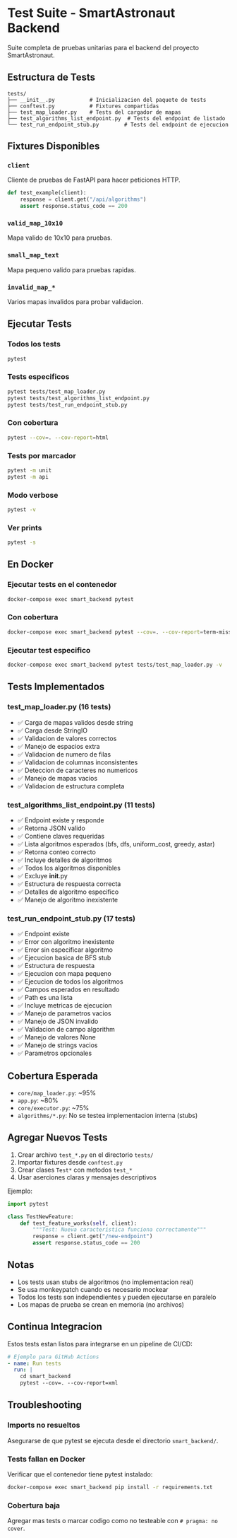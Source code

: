 # Test Suite - SmartAstronaut Backend

Suite completa de pruebas unitarias para el backend del proyecto SmartAstronaut.

## Estructura de Tests

```
tests/
├── __init__.py           # Inicializacion del paquete de tests
├── conftest.py           # Fixtures compartidas
├── test_map_loader.py    # Tests del cargador de mapas
├── test_algorithms_list_endpoint.py  # Tests del endpoint de listado
└── test_run_endpoint_stub.py        # Tests del endpoint de ejecucion
```

## Fixtures Disponibles

### `client`
Cliente de pruebas de FastAPI para hacer peticiones HTTP.

```python
def test_example(client):
    response = client.get("/api/algorithms")
    assert response.status_code == 200
```

### `valid_map_10x10`
Mapa valido de 10x10 para pruebas.

### `small_map_text`
Mapa pequeno valido para pruebas rapidas.

### `invalid_map_*`
Varios mapas invalidos para probar validacion.

## Ejecutar Tests

### Todos los tests
```bash
pytest
```

### Tests especificos
```bash
pytest tests/test_map_loader.py
pytest tests/test_algorithms_list_endpoint.py
pytest tests/test_run_endpoint_stub.py
```

### Con cobertura
```bash
pytest --cov=. --cov-report=html
```

### Tests por marcador
```bash
pytest -m unit
pytest -m api
```

### Modo verbose
```bash
pytest -v
```

### Ver prints
```bash
pytest -s
```

## En Docker

### Ejecutar tests en el contenedor
```bash
docker-compose exec smart_backend pytest
```

### Con cobertura
```bash
docker-compose exec smart_backend pytest --cov=. --cov-report=term-missing
```

### Ejecutar test especifico
```bash
docker-compose exec smart_backend pytest tests/test_map_loader.py -v
```

## Tests Implementados

### test_map_loader.py (16 tests)
- ✅ Carga de mapas validos desde string
- ✅ Carga desde StringIO
- ✅ Validacion de valores correctos
- ✅ Manejo de espacios extra
- ✅ Validacion de numero de filas
- ✅ Validacion de columnas inconsistentes
- ✅ Deteccion de caracteres no numericos
- ✅ Manejo de mapas vacios
- ✅ Validacion de estructura completa

### test_algorithms_list_endpoint.py (11 tests)
- ✅ Endpoint existe y responde
- ✅ Retorna JSON valido
- ✅ Contiene claves requeridas
- ✅ Lista algoritmos esperados (bfs, dfs, uniform_cost, greedy, astar)
- ✅ Retorna conteo correcto
- ✅ Incluye detalles de algoritmos
- ✅ Todos los algoritmos disponibles
- ✅ Excluye __init__.py
- ✅ Estructura de respuesta correcta
- ✅ Detalles de algoritmo especifico
- ✅ Manejo de algoritmo inexistente

### test_run_endpoint_stub.py (17 tests)
- ✅ Endpoint existe
- ✅ Error con algoritmo inexistente
- ✅ Error sin especificar algoritmo
- ✅ Ejecucion basica de BFS stub
- ✅ Estructura de respuesta
- ✅ Ejecucion con mapa pequeno
- ✅ Ejecucion de todos los algoritmos
- ✅ Campos esperados en resultado
- ✅ Path es una lista
- ✅ Incluye metricas de ejecucion
- ✅ Manejo de parametros vacios
- ✅ Manejo de JSON invalido
- ✅ Validacion de campo algorithm
- ✅ Manejo de valores None
- ✅ Manejo de strings vacios
- ✅ Parametros opcionales

## Cobertura Esperada

- `core/map_loader.py`: ~95%
- `app.py`: ~80%
- `core/executor.py`: ~75%
- `algorithms/*.py`: No se testea implementacion interna (stubs)

## Agregar Nuevos Tests

1. Crear archivo `test_*.py` en el directorio `tests/`
2. Importar fixtures desde `conftest.py`
3. Crear clases `Test*` con metodos `test_*`
4. Usar aserciones claras y mensajes descriptivos

Ejemplo:
```python
import pytest

class TestNewFeature:
    def test_feature_works(self, client):
        """Test: Nueva caracteristica funciona correctamente"""
        response = client.get("/new-endpoint")
        assert response.status_code == 200
```

## Notas

- Los tests usan stubs de algoritmos (no implementacion real)
- Se usa monkeypatch cuando es necesario mockear
- Todos los tests son independientes y pueden ejecutarse en paralelo
- Los mapas de prueba se crean en memoria (no archivos)

## Continua Integracion

Estos tests estan listos para integrarse en un pipeline de CI/CD:

```yaml
# Ejemplo para GitHub Actions
- name: Run tests
  run: |
    cd smart_backend
    pytest --cov=. --cov-report=xml
```

## Troubleshooting

### Imports no resueltos
Asegurarse de que pytest se ejecuta desde el directorio `smart_backend/`.

### Tests fallan en Docker
Verificar que el contenedor tiene pytest instalado:
```bash
docker-compose exec smart_backend pip install -r requirements.txt
```

### Cobertura baja
Agregar mas tests o marcar codigo como no testeable con `# pragma: no cover`.
